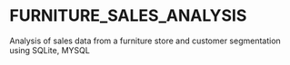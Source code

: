 # FURNITURE_SALES_ANALYSIS
Analysis of sales data from a furniture store and customer segmentation using SQLite, MYSQL
